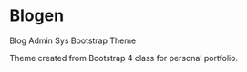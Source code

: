 # Blogen
Blog Admin Sys Bootstrap Theme

Theme created from Bootstrap 4 class for personal portfolio.
